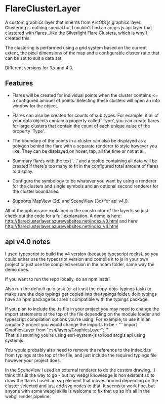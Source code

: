 # FlareClusterLayer
A custom graphics layer that inherits from ArcGIS js graphics layer. Clustering is nothing special but I couldn't find an arcgis js api layer that clustered with flares...like the Silverlight Flare Clusters, which is why I created this.

The clustering is performed using a grid system based on the current extent, the pixel dimensions of the map and a configurable cluster ratio that can be set to suit a data set.

Different versions for 3.x and 4.0.

## Features

- Flares will be created for individual points when the cluster contains <= a configured amount of points. Selecting these clusters will open an info window for the object.

- Flares can also be created for counts of sub types. For example, if all of your data objects contain a property called 'Type', you can create flares for large clusters that contain the count of each unique value of the property 'Type'.

- The boundary of the points in a cluster can also be displayed as a polygon behind the flare with a separate renderer to style however you like. They can be displayed on hover, tap, all the time or not at all.

- Summary flares with the text '...' and a tooltip containing all data will be created if there's too many to fit in the configured total amount of flares to display.

- Configure the symbology to be whatever you want by using a renderer for the clusters and single symbols and an optional second renderer for the cluster boundaries.

- Supports MapView (2d) and SceneView (3d) for api v4.0.

All of the options are explained in the constructor of the layer/s so just check out the code for a full explanation. 
A demo is here: http://flareclusterlayer.azurewebsites.net/index_v3.html and here http://flareclusterlayer.azurewebsites.net/index_v4.html 

## api v4.0 notes

I used typescript to build the v4 version (because typescript rocks), so you could either use the typecsript version and compile it to js in your own project or just use the compiled version in the ncam folder, same way the demo does.

If you want to run the repo locally, do an 
npm install

Also run the default gulp task (or at least the copy-dojo-typings task) to make sure the dojo typings get copied into the typings folder, dojo typings have an npm package but aren't compatible with the typings package.

If you plan to include the .ts file in your project you may need to change the import statements at the top of the file depending on the module loader and typescript compilation options you're using.
For example, to use it in an angular 2 project you would change the imports to be -
'''
import GraphicsLayer from "esri/layers/GraphicsLayer";
'''  
That is assuming you're using esri-system-js to load arcgis api using systemjs.

You would probably also need to remove the reference to the index.d.ts from typings at the top of the file, and just include the required typings file however your project does.

In the SceneView I used an external renderer to do the custom drawing...I think this is the way to go - but my webgl knowledge is non existent so to draw the flares I used an svg element 
that moves around depending on the cluster selected and just add svg nodes to that. It seems to work fine, but anyone with some webgl skills is welcome to fix that up so it's all in the webgl render pipeline.